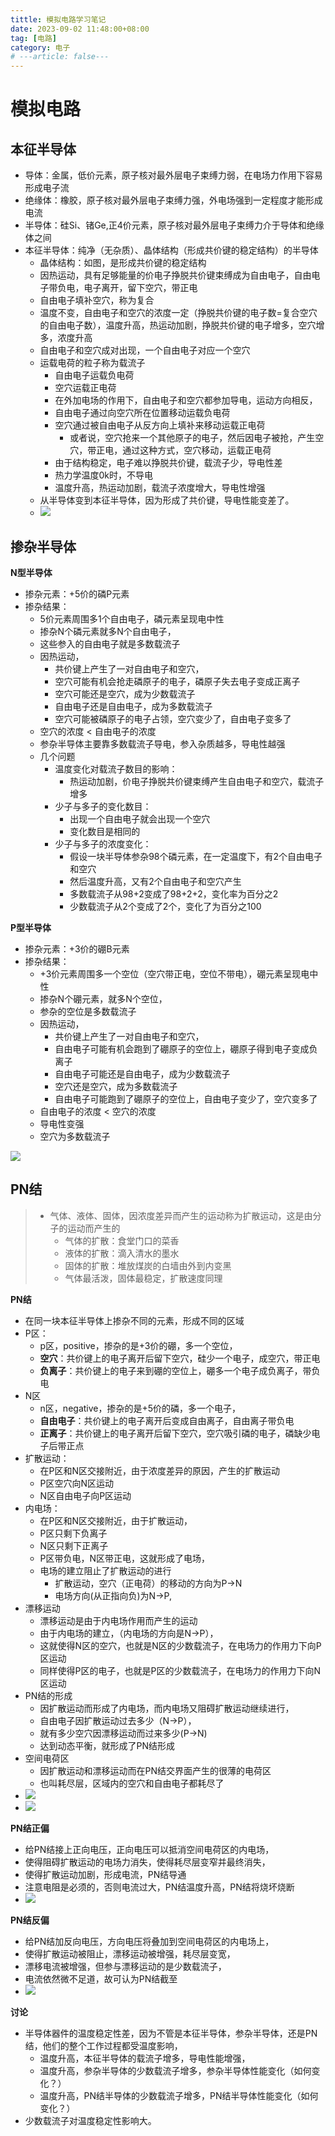 ```yaml
---
tittle: 模拟电路学习笔记
date: 2023-09-02 11:48:00+08:00
tag: [电路]
category: 电子
# ---article: false---
---
```


# 模拟电路

## 本征半导体

- 导体：金属，低价元素，原子核对最外层电子束缚力弱，在电场力作用下容易形成电子流
- 绝缘体：橡胶，原子核对最外层电子束缚力强，外电场强到一定程度才能形成电流
- 半导体：硅Si、锗Ge,正4价元素，原子核对最外层电子束缚力介于导体和绝缘体之间
- 本征半导体：纯净（无杂质）、晶体结构（形成共价键的稳定结构）的半导体
  - 晶体结构：如图，是形成共价键的稳定结构
  - 因热运动，具有足够能量的价电子挣脱共价键束缚成为自由电子，自由电子带负电，电子离开，留下空穴，带正电
  - 自由电子填补空穴，称为复合
  - 温度不变，自由电子和空穴的浓度一定（挣脱共价键的电子数=复合空穴的自由电子数），温度升高，热运动加剧，挣脱共价键的电子增多，空穴增多，浓度升高
  - 自由电子和空穴成对出现，一个自由电子对应一个空穴
  - 运载电荷的粒子称为载流子
    - 自由电子运载负电荷
    - 空穴运载正电荷
    - 在外加电场的作用下，自由电子和空穴都参加导电，运动方向相反，
    - 自由电子通过向空穴所在位置移动运载负电荷
    - 空穴通过被自由电子从反方向上填补来移动运载正电荷
      - 或者说，空穴抢来一个其他原子的电子，然后因电子被抢，产生空穴，带正电，通过这种方式，空穴移动，运载正电荷
    - 由于结构稳定，电子难以挣脱共价键，载流子少，导电性差
    - 热力学温度0k时，不导电
    - 温度升高，热运动加剧，载流子浓度增大，导电性增强
  - 从半导体变到本征半导体，因为形成了共价键，导电性能变差了。
  - ![](./images/2023-09-02-12-00-34.png)

## 掺杂半导体

**N型半导体**

- 掺杂元素：+5价的磷P元素
- 掺杂结果：
  - 5价元素周围多1个自由电子，磷元素呈现电中性
  - 掺杂N个磷元素就多N个自由电子，
  - 这些参入的自由电子就是多数载流子
  - 因热运动，
    - 共价键上产生了一对自由电子和空穴，
    - 空穴可能有机会抢走磷原子的电子，磷原子失去电子变成正离子
    - 空穴可能还是空穴，成为少数载流子
    - 自由电子还是自由电子，成为多数载流子
    - 空穴可能被磷原子的电子占领，空穴变少了，自由电子变多了
  - 空穴的浓度 < 自由电子的浓度
  - 参杂半导体主要靠多数载流子导电，参入杂质越多，导电性越强
  - 几个问题
    - 温度变化对载流子数目的影响：
      - 热运动加剧，价电子挣脱共价键束缚产生自由电子和空穴，载流子增多
    - 少子与多子的变化数目：
      - 出现一个自由电子就会出现一个空穴
      - 变化数目是相同的
    - 少子与多子的浓度变化：
      - 假设一块半导体参杂98个磷元素，在一定温度下，有2个自由电子和空穴
      - 然后温度升高，又有2个自由电子和空穴产生
      - 多数载流子从98+2变成了98+2+2，变化率为百分之2
      - 少数载流子从2个变成了2个，变化了为百分之100

**P型半导体**

- 掺杂元素：+3价的硼B元素
- 掺杂结果：
  - +3价元素周围多一个空位（空穴带正电，空位不带电），硼元素呈现电中性
  - 掺杂N个硼元素，就多N个空位，
  - 参杂的空位是多数载流子
  - 因热运动，
    - 共价键上产生了一对自由电子和空穴，
    - 自由电子可能有机会跑到了硼原子的空位上，硼原子得到电子变成负离子
    - 自由电子可能还是自由电子，成为少数载流子
    - 空穴还是空穴，成为多数载流子
    - 自由电子可能跑到了硼原子的空位上，自由电子变少了，空穴变多了
  - 自由电子的浓度 < 空穴的浓度
  - 导电性变强
  - 空穴为多数载流子

![](./images/2023-09-02-12-47-24.png)

## PN结

> - 气体、液体、固体，因浓度差异而产生的运动称为扩散运动，这是由分子的运动而产生的
>   - 气体的扩散：食堂门口的菜香
>   - 液体的扩散：滴入清水的墨水
>   - 固体的扩散：堆放煤炭的白墙由外到内变黑
>   - 气体最活泼，固体最稳定，扩散速度同理

**PN结**

- 在同一块本征半导体上掺杂不同的元素，形成不同的区域
- P区：
  - p区，positive，掺杂的是+3价的硼，多一个空位，
  - **空穴**：共价键上的电子离开后留下空穴，硅少一个电子，成空穴，带正电
  - **负离子**：共价键上的电子来到硼的空位上，硼多一个电子成负离子，带负电
- N区
  - n区，negative，掺杂的是+5价的磷，多一个电子，
  - **自由电子**：共价键上的电子离开后变成自由离子，自由离子带负电
  - **正离子**：共价键上的电子离开后留下空穴，空穴吸引磷的电子，磷缺少电子后带正点
- 扩散运动：
  - 在P区和N区交接附近，由于浓度差异的原因，产生的扩散运动
  - P区空穴向N区运动
  - N区自由电子向P区运动
- 内电场：
  - 在P区和N区交接附近，由于扩散运动，
  - P区只剩下负离子
  - N区只剩下正离子
  - P区带负电，N区带正电，这就形成了电场，
  - 电场的建立阻止了扩散运动的进行
    - 扩散运动，空穴（正电荷）的移动的方向为P->N
    - 电场方向(从正指向负)为N->P,
- 漂移运动
  - 漂移运动是由于内电场作用而产生的运动
  - 由于内电场的建立，（内电场的方向是N->P），
  - 这就使得N区的空穴，也就是N区的少数载流子，在电场力的作用力下向P区运动
  - 同样使得P区的电子，也就是P区的少数载流子，在电场力的作用力下向N区运动
- PN结的形成
  - 因扩散运动而形成了内电场，而内电场又阻碍扩散运动继续进行，
  - 自由电子因扩散运动过去多少（N->P），
  - 就有多少空穴因漂移运动而过来多少(P->N)
  - 达到动态平衡，就形成了PN结形成
- 空间电荷区
  - 因扩散运动和漂移运动而在PN结交界面产生的很薄的电荷区
  - 也叫耗尽层，区域内的空穴和自由电子都耗尽了
- ![](./images/2023-09-02-22-34-03.png)
- ![](./images/2023-09-02-23-56-04.png)

**PN结正偏**

- 给PN结接上正向电压，正向电压可以抵消空间电荷区的内电场，
- 使得阻碍扩散运动的电场力消失，使得耗尽层变窄并最终消失，
- 使得扩散运动加剧，形成电流，PN结导通
- 注意电阻是必须的，否则电流过大，PN结温度升高，PN结将烧坏烧断
- ![](./images/2023-09-03-00-37-30.png)

**PN结反偏**

- 给PN结加反向电压，方向电压将叠加到空间电荷区的内电场上，
- 使得扩散运动被阻止，漂移运动被增强，耗尽层变宽，
- 漂移电流被增强，但参与漂移运动的是少数载流子，
- 电流依然微不足道，故可认为PN结截至
- ![](./images/2023-09-03-00-57-31.png)

**讨论**

- 半导体器件的温度稳定性差，因为不管是本征半导体，参杂半导体，还是PN结，他们的整个工作过程都受温度影响，
  - 温度升高，本征半导体的载流子增多，导电性能增强，
  - 温度升高，参杂半导体的少数载流子增多，参杂半导体性能变化（如何变化？）
  - 温度升高，PN结半导体的少数载流子增多，PN结半导体性能变化（如何变化？）
- 少数载流子对温度稳定性影响大。
